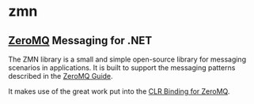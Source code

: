 zmn
===
[ZeroMQ][1] Messaging for .NET 
---

The ZMN library is a small and simple open-source library for messaging scenarios in applications. It is built to support the messaging patterns described in the [ZeroMQ Guide][2].

It makes use of the great work put into the [CLR Binding for ZeroMQ][3]. 

  [1]: http://www.zeromq.org
  [2]: http://zguide.zeromq.org
  [3]: https://github.com/zeromq/clrzmq